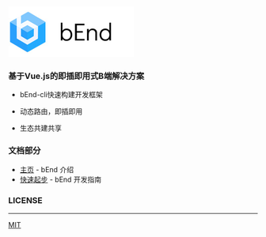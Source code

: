 [![bend](./bend_small.jpg)](https://bearfe.github.io/doc/)

### 基于Vue.js的即插即用式B端解决方案

- bEnd-cli快速构建开发框架

- 动态路由，即插即用

- 生态共建共享


### 文档部分

- [主页](https://bearfe.github.io/doc/) - bEnd 介绍
- [快速起步](https://bearfe.github.io/doc/guide) - bEnd 开发指南

### LICENSE
---
[MIT](https://github.com/ElemeFE/element/blob/dev/LICENSE)